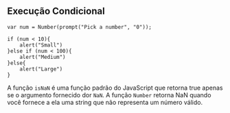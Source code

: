 ## Execução Condicional

```
var num = Number(prompt("Pick a number", "0"));

if (num < 10){
    alert("Small")
}else if (num < 100){
    alert("Medium")
}else{
    alert("Large")
}
```

A função `isNaN` é uma função padrão do JavaScript que retorna true apenas se o argumento fornecido dor `NaN`. A função `Number` retorna NaN quando você fornece a ela uma string que não representa um número válido.